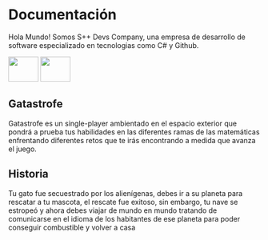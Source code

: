 # Documentación
Hola Mundo! Somos S++ Devs Company, una empresa de desarrollo de software especializado en tecnologias como C# y Github.

<img height="50" width="60" src="https://cdn.jsdelivr.net/gh/devicons/devicon@latest/icons/csharp/csharp-original.svg"/> <img height="50" width="60" src="https://cdn.jsdelivr.net/gh/devicons/devicon@latest/icons/github/github-original.svg" />
          
## Gatastrofe
Gatastrofe es un single-player ambientado en el espacio exterior que pondrá a prueba tus habilidades en las diferentes ramas de las matemáticas enfrentando diferentes retos que te irás encontrando a medida que avanza el juego.

## Historia
Tu gato fue secuestrado por los alienígenas, debes ir a su planeta para rescatar a tu mascota, el rescate fue exitoso, sin embargo, tu nave se estropeó y ahora debes viajar de mundo en mundo tratando de comunicarse en el idioma de los habitantes de ese planeta para poder conseguir combustible y volver a casa
